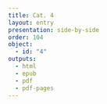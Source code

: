```yaml
---
title: Cat. 4
layout: entry
presentation: side-by-side
order: 104
object:
  - id: "4"
outputs:
  - html
  - epub
  - pdf
  - pdf-pages
---
```


